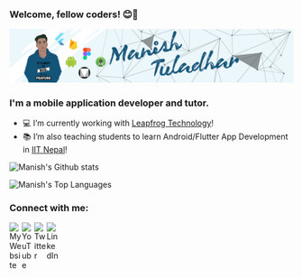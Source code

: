 ### Welcome, fellow coders! 😊👋

[![Hi I am Manish](https://raw.githubusercontent.com/lighttt/lighttt/master/icons/banner2.png)][website]


### I'm a mobile application developer and tutor.

- 💻   I’m currently working with [Leapfrog Technology](https://www.lftechnology.com/)!
- 📚   I’m also teaching students to learn Android/Flutter App Development in [IIT Nepal](https://iitnepal.edu.np/)!

![Manish's Github stats](https://github-readme-stats.vercel.app/api?username=lighttt&show_icons=true&count_private=true&theme=algolia)

![Manish's Top Languages](https://github-readme-stats.vercel.app/api/top-langs/?username=lighttt&layout=compact&theme=algolia)

### Connect with me:

[<img align="left" alt="My Website" width="22px" src="https://image.flaticon.com/icons/svg/814/814513.svg" />][website]
[<img align="left" alt="YouTube" width="22px" src="https://image.flaticon.com/icons/svg/733/733590.svg" />][youtube]
[<img align="left" alt="Twitter" width="22px" src="https://image.flaticon.com/icons/svg/733/733579.svg" />][twitter]
[<img align="left" alt="LinkedIn" width="22px" src="https://image.flaticon.com/icons/svg/174/174857.svg" />][linkedin]

<br />

[website]: http://manishtuladhar.com.np/
[twitter]: https://twitter.com/tuladharmanish
[youtube]: https://www.youtube.com/channel/UCCbLqylFdbo8WjYU9W6iFJw
[linkedin]: https://www.linkedin.com/in/tuladharmanishlight/

